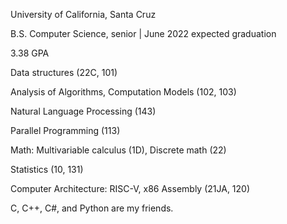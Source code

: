 University of California, Santa Cruz 

B.S. Computer Science, senior					|	       June 2022 expected graduation

3.38 GPA

Data structures (22C, 101)

Analysis of Algorithms, Computation Models (102, 103)

Natural Language Processing (143)

Parallel Programming (113)

Math: Multivariable calculus (1D), Discrete math (22)

Statistics (10, 131)

Computer Architecture: RISC-V, x86 Assembly (21JA, 120)

C, C++, C#, and Python are my friends.

